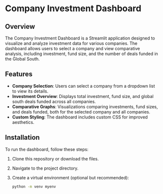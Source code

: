 # Company Investment Dashboard

## Overview

The Company Investment Dashboard is a Streamlit application designed to visualize and analyze investment data for various companies. The dashboard allows users to select a company and view comparative analysis, including investment, fund size, and the number of deals funded in the Global South.

## Features

- **Company Selection**: Users can select a company from a dropdown list to view its details.
- **Investment Overview**: Displays total investment, fund size, and global south deals funded across all companies.
- **Comparative Graphs**: Visualizations comparing investments, fund sizes, and deals funded, both for the selected company and all companies.
- **Custom Styling**: The dashboard includes custom CSS for improved aesthetics.

## Installation

To run the dashboard, follow these steps:

1. Clone this repository or download the files.
2. Navigate to the project directory.
3. Create a virtual environment (optional but recommended):

   ```bash
   python -m venv myenv
